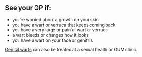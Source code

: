 ## See your GP if:

- you’re worried about a growth on your skin
- you have a wart or verruca that keeps coming back
- you have a very large or painful wart or verruca
- a wart bleeds or changes how it looks
- you have a wart on your face or genitals

[Genital warts](http://www.nhs.uk/Conditions/Genital_warts/Pages/Introduction.aspx) can also be treated at
a sexual health or GUM clinic.

